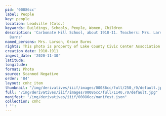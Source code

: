 ```yaml
---
pid: '00086cc'
label: People
key: people
location: Leadville (Colo.)
keywords: Buildings, Schools, People, Women, Children
description: 'Carbonate Hill School, about 1910-11. Teachers: Mrs. Larson and Grace
  Burns'
named_persons: Mrs. Larson, Grace Burns
rights: This photo is property of Lake County Civic Center Association.
creation_date: 1910-1911
ingest_date: '2020-11-30'
latitude: 
longitude: 
format: Photo
source: Scanned Negative
order: '84'
layout: cmhc_item
thumbnail: "/img/derivatives/iiif/images/00086cc/full/250,/0/default.jpg"
full: "/img/derivatives/iiif/images/00086cc/full/1140,/0/default.jpg"
manifest: "/img/derivatives/iiif/00086cc/manifest.json"
collection: cmhc
! '': 
---
```

